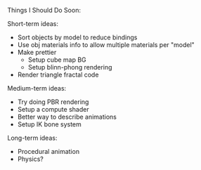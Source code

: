 Things I Should Do Soon:

Short-term ideas:
- Sort objects by model to reduce bindings
- Use obj materials info to allow multiple materials per "model"
- Make prettier
  - Setup cube map BG
  - Setup blinn-phong rendering
- Render triangle fractal code

Medium-term ideas: 
- Try doing PBR rendering
- Setup a compute shader
- Better way to describe animations
- Setup IK bone system

Long-term ideas:
- Procedural animation
- Physics?
